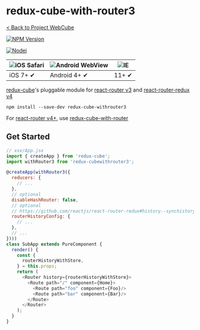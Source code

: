 # redux-cube-with-router3

[< Back to Project WebCube](https://github.com/dexteryy/Project-WebCube/)

[![NPM Version][npm-image]][npm-url]
<!-- [![Build Status][travis-image]][travis-url]
[![Dependencies Status][dep-image]][dep-url] -->

[![Nodei][nodei-image]][npm-url]

[npm-image]: https://img.shields.io/npm/v/redux-cube-withrouter3.svg
[nodei-image]: https://nodei.co/npm/redux-cube-withrouter3.png?downloads=true
[npm-url]: https://npmjs.org/package/redux-cube-withrouter3
<!--
[travis-image]: https://img.shields.io/travis/dexteryy/redux-cube-with-router3/master.svg
[travis-url]: https://travis-ci.org/dexteryy/redux-cube-with-router3
[dep-image]: https://david-dm.org/dexteryy/redux-cube-with-router3.svg
[dep-url]: https://david-dm.org/dexteryy/redux-cube-with-router3
-->

![iOS Safari](https://github.com/alrra/browser-logos/raw/master/src/safari-ios/safari-ios_48x48.png) | ![Android WebView](https://github.com/alrra/browser-logos/raw/master/src/android/android_48x48.png) | ![IE](https://raw.github.com/alrra/browser-logos/master/src/archive/internet-explorer_9-11/internet-explorer_9-11_48x48.png) |
--- | --- | --- |
iOS 7+ ✔ | Android 4+ ✔ | 11+ ✔ |

[redux-cube](https://www.npmjs.com/package/redux-cube)'s pluggable module for [react-router v3](https://github.com/ReactTraining/react-router/tree/v3/docs) and [react-router-redux v4](https://github.com/reactjs/react-router-redux)

```
npm install --save-dev redux-cube-withrouter3
```

For [react-router v4+](https://reacttraining.com/react-router/), use [redux-cube-with-router](https://github.com/dexteryy/Project-WebCube/tree/master/packages/redux-cube-with-router)

## Get Started

```js
// xxx/App.jsx
import { createApp } from 'redux-cube';
import withRouter3 from 'redux-cubewithrouter3';

@createApp(withRouter3({
  reducers: {
    // ...
  },
  // optional
  disableHashRouter: false,
  // optional
  // https://github.com/reactjs/react-router-redux#history--synchistorywithstorehistory-store-options
  routerHistoryConfig: {
    // ...
  },
  // ...
})))
class SubApp extends PureComponent {
  render() {
    const {
      routerHistoryWithStore,
    } = this.props;
    return (
      <Router history={routerHistoryWithStore}>
        <Route path="/" component={Home}>
          <Route path="foo" component={Foo}/>
          <Route path="bar" component={Bar}/>
        </Route>
      </Router>
    );
  }
}
```
